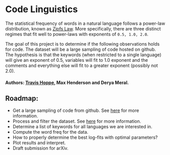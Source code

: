 # Code Linguistics

The statistical frequency of words in a natural language follows a power-law distribution, known as [Zipfs Law](http://en.wikipedia.org/wiki/Zipf%27s_law#Related_laws).
More specifically, there are three distinct regimes that fit well to power-laws with exponents of `0.5, 1.0, 2.0`.

The goal of this project is to determine if the following observations holds for code.
The dataset will be a large sampling of code hosted on github.
The hypothesis is that the keywords (when restricted to a single language) will give an exponent of 0.5, variables will fit to 1.0 exponent and the comments and everything else will fit to a greater exponent (possibly not 2.0).

#### Authors: [Travis Hoppe](http://thoppe.github.io/), Max Henderson and Derya Meral.

## Roadmap:

+ Get a large sampling of code from github. See [here](gitpull/) for more information.
+ Process and filter the dataset. See [here](process_code/) for more information.
+ Determine a list of keywords for all languages we are interested in.
+ Compute the word freq for the data.
+ How to properly determine the best log-fits with optimal parameters?
+ Plot results and interpret.
+ Draft submission for arXiv.

